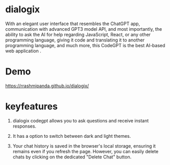 # dialogix
With an elegant user interface that resembles the ChatGPT app, communication with advanced GPT3 model API, and most importantly, the ability to ask the AI for help regarding JavaScript, React, or any other programming language, giving it code and translating it to another programming language, and much more, this CodeGPT is the best AI-based web application .
# Demo
 https://rrashmipanda.github.io/dialogix/
 
 # keyfeatures
 1. dialogix codegpt allows you to ask questions and receive instant responses.

 2. It has a option  to switch between dark and light themes.

 3. Your chat history is saved in the browser's local storage, ensuring it remains even if you refresh the page. However, you can easily delete chats by clicking on the dedicated "Delete Chat" button.
